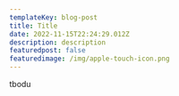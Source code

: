```yaml
---
templateKey: blog-post
title: Title
date: 2022-11-15T22:24:29.012Z
description: description
featuredpost: false
featuredimage: /img/apple-touch-icon.png
---
```

tbodu